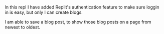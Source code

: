 In this repl I have added Replit's authentication feature to make sure loggin in is easy, but only I can create blogs.

I am able to save a blog post, to show those blog posts on a page from newest to oldest.

